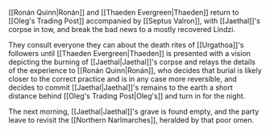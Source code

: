 [[Ronán Quinn|Ronán]] and [[Thaeden Evergreen|Thaeden]] return to [[Oleg's Trading Post]] accompanied by [[Septus Valron]], with [[Jaethal]]'s corpse in tow, and break the bad news to a mostly recovered Lindzi.

They consult everyone they can about the death rites of [[Urgathoa]]'s followers until [[Thaeden Evergreen|Thaeden]] is presented with a vision depicting the burning of [[Jaethal|Jaethal]]'s corpse and relays the details of the experience to [[Ronán Quinn|Ronán]], who decides that burial is likely closer to the correct practice and is in any case more reversible, and decides to commit [[Jaethal|Jaethal]]'s remains to the earth a short distance behind [[Oleg's Trading Post|Oleg's]] and turn in for the night.

The next morning, [[Jaethal|Jaethal]]'s grave is found empty, and the party leave to revisit the [[Northern Narlmarches]], heralded by that poor omen.
